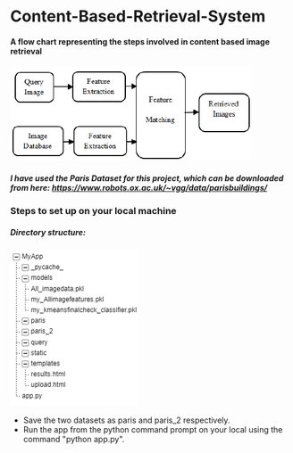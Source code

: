 # Content-Based-Retrieval-System
#### A flow chart representing the steps involved in content based image retrieval
![Alt text](CBIR.png?raw=true "Title")

##### I have used the Paris Dataset for this project, which can be downloaded from here: https://www.robots.ox.ac.uk/~vgg/data/parisbuildings/
### Steps to set up on your local machine
##### Directory structure:
![Alt text](directory.png?raw=true "Title")

- Save the two datasets as paris and paris_2 respectively. 
- Run the app from the python command prompt on your local using the command "python app.py".
